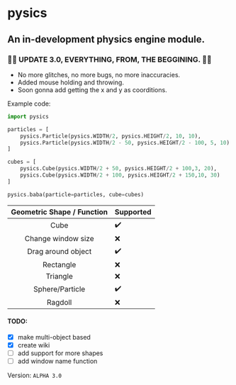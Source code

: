# pysics
## An in-development physics engine module.


### 💫💫 UPDATE 3.0, EVERYTHING, FROM, THE BEGGINING. 💫💫
 - No more glitches, no more bugs, no more inaccuracies.
 - Added mouse holding and throwing.
 - Soon gonna add getting the x and y as coorditions.

Example code:
```python
import pysics

particles = [
    pysics.Particle(pysics.WIDTH/2, pysics.HEIGHT/2, 10, 10),
    pysics.Particle(pysics.WIDTH/2 - 50, pysics.HEIGHT/2 - 100, 5, 10)
]

cubes = [
    pysics.Cube(pysics.WIDTH/2 + 50, pysics.HEIGHT/2 + 100,3, 20),
    pysics.Cube(pysics.WIDTH/2 + 100, pysics.HEIGHT/2 + 150,10, 30)
]

pysics.baba(particle=particles, cube=cubes)


```

|                               Geometric Shape / Function                               |                         Supported                                             
|:--------------------------------------------------------------------------------------:|:-------------------------------------------------------------------|
| Cube                                                                                   | ✔️                                                                |
| Change window size  | ❌  
| Drag around object | ✔️
| Rectangle                                                                              | ❌                                                     |
| Triangle  | ❌
| Sphere/Particle | ✔️
| Ragdoll | ❌




#### TODO:
- [x] make multi-object based
- [x] create wiki
- [ ] add support for more shapes
- [ ] add window name function

Version: ``ALPHA 3.0``
